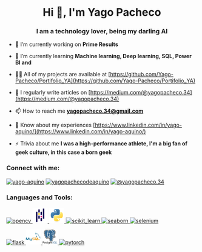 <h1 align="center">Hi 👋, I'm Yago Pacheco</h1>
<h3 align="center">I am a technology lover, being my darling AI</h3>

- 🔭 I’m currently working on **Prime Results**

- 🌱 I’m currently learning **Machine learning, Deep learning, SQL, Power BI and**

- 👨‍💻 All of my projects are available at [https://github.com/Yago-Pacheco/Portifolio_YA](https://github.com/Yago-Pacheco/Portifolio_YA)

- 📝 I regularly write articles on [https://medium.com/@yagopacheco.34](https://medium.com/@yagopacheco.34)

- 📫 How to reach me **yagopacheco.34@gmail.com**

- 📄 Know about my experiences [https://www.linkedin.com/in/yago-aquino/](https://www.linkedin.com/in/yago-aquino/)

- ⚡ Trivia about me **I was a high-performance athlete, I'm a big fan of geek culture, in this case a born geek**

<h3 align="left">Connect with me:</h3>
<p align="left">
<a href="https://linkedin.com/in/yago-aquino" target="blank"><img align="center" src="https://raw.githubusercontent.com/rahuldkjain/github-profile-readme-generator/master/src/images/icons/Social/linked-in-alt.svg" alt="yago-aquino" height="30" width="40" /></a>
<a href="https://kaggle.com/yagopachecodeaquino" target="blank"><img align="center" src="https://raw.githubusercontent.com/rahuldkjain/github-profile-readme-generator/master/src/images/icons/Social/kaggle.svg" alt="yagopachecodeaquino" height="30" width="40" /></a>
<a href="https://medium.com/@yagopacheco.34" target="blank"><img align="center" src="https://raw.githubusercontent.com/rahuldkjain/github-profile-readme-generator/master/src/images/icons/Social/medium.svg" alt="@yagopacheco.34" height="30" width="40" /></a>
</p>

<h3 align="left">Languages and Tools:</h3>
<p align="left"> <a href="https://opencv.org/" target="_blank" rel="noreferrer"> <img src="https://www.vectorlogo.zone/logos/opencv/opencv-icon.svg" alt="opencv" width="40" height="40"/> </a> <a href="https://pandas.pydata.org/" target="_blank" rel="noreferrer"> <img src="https://raw.githubusercontent.com/devicons/devicon/2ae2a900d2f041da66e950e4d48052658d850630/icons/pandas/pandas-original.svg" alt="pandas" width="40" height="40"/> </a> <a href="https://www.python.org" target="_blank" rel="noreferrer"> <img src="https://raw.githubusercontent.com/devicons/devicon/master/icons/python/python-original.svg" alt="python" width="40" height="40"/> </a> <a href="https://scikit-learn.org/" target="_blank" rel="noreferrer"> <img src="https://upload.wikimedia.org/wikipedia/commons/0/05/Scikit_learn_logo_small.svg" alt="scikit_learn" width="40" height="40"/> </a> <a href="https://seaborn.pydata.org/" target="_blank" rel="noreferrer"> <img src="https://seaborn.pydata.org/_images/logo-mark-lightbg.svg" alt="seaborn" width="40" height="40"/> </a> <a href="https://www.selenium.dev" target="_blank" rel="noreferrer"> <img src="https://raw.githubusercontent.com/detain/svg-logos/780f25886640cef088af994181646db2f6b1a3f8/svg/selenium-logo.svg" alt="selenium" width="40" height="40"/> </a> </p>

<p align="left"> <a href="https://flask.palletsprojects.com/" target="_blank" rel="noreferrer"> <img src="https://www.vectorlogo.zone/logos/pocoo_flask/pocoo_flask-icon.svg" alt="flask" width="40" height="40"/> </a> <a href="https://www.mysql.com/" target="_blank" rel="noreferrer"> <img src="https://raw.githubusercontent.com/devicons/devicon/master/icons/mysql/mysql-original-wordmark.svg" alt="mysql" width="40" height="40"/> </a> <a href="https://www.postgresql.org" target="_blank" rel="noreferrer"> <img src="https://raw.githubusercontent.com/devicons/devicon/master/icons/postgresql/postgresql-original-wordmark.svg" alt="postgresql" width="40" height="40"/> </a> <a href="https://pytorch.org/" target="_blank" rel="noreferrer"> <img src="https://www.vectorlogo.zone/logos/pytorch/pytorch-icon.svg" alt="pytorch" width="40" height="40"/> </a> </p>
